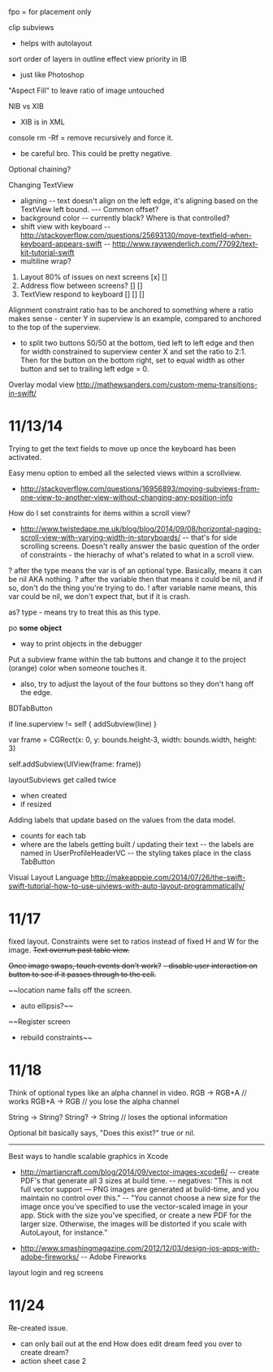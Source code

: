 fpo = for placement only

clip subviews
- helps with autolayout

sort order of layers in outline effect view priority in IB 
- just like Photoshop

"Aspect Fill" to leave ratio of image untouched

NIB vs XIB
- XIB is in XML

console rm -Rf = remove recursively and force it.
- be careful bro. This could be pretty negative.

Optional chaining?

Changing TextView
- aligning
-- text doesn't align on the left edge, it's aligning based on the TextView left bound.
--- Common offset?
- background color
-- currently black? Where is that controlled?
- shift view with keyboard
-- http://stackoverflow.com/questions/25693130/move-textfield-when-keyboard-appears-swift
-- http://www.raywenderlich.com/77092/text-kit-tutorial-swift
- multiline wrap?

1. Layout 80% of issues on next screens [x] []
2. Address flow between screens? [] []
3. TextView respond to keyboard [] [] []

Alignment constraint ratio has to be anchored to something where a ratio makes sense - center Y in superview is an example, compared to anchored to the top of the superview.
- to split two buttons 50/50 at the bottom, tied left to left edge and then for width constrained to superview center X and set the ratio to 2:1. Then for the button on the bottom right, set to equal width as other button and set to trailing left edge = 0.

Overlay modal view
http://mathewsanders.com/custom-menu-transitions-in-swift/

# 11/13/14
Trying to get the text fields to move up once the keyboard has been activated.

Easy menu option to embed all the selected views within a scrollview.
- http://stackoverflow.com/questions/16956893/moving-subviews-from-one-view-to-another-view-without-changing-any-position-info

How do I set constraints for items within a scroll view?
- http://www.twistedape.me.uk/blog/blog/2014/09/08/horizontal-paging-scroll-view-with-varying-width-in-storyboards/
-- that's for side scrolling screens. Doesn't really answer the basic question of the order of constraints - the hierachy of what's related to what in a scroll view.

? after the type means the var is of an optional type. Basically, means it can be nil AKA nothing.
? after the variable then that means it could be nil, and if so, don't do the thing you're trying to do.
! after variable name means, this var could be nil, we don't expect that, but if it is crash.

as? type  - means try to treat this as this type. 

po __some object__
- way to print objects in the debugger

Put a subview frame within the tab buttons and change it to the project (orange) color when someone touches it.
- also, try to adjust the layout of the four buttons so they don't hang off the edge.

BDTabButton

if line.superview != self {
	addSubview(line)
}

var frame = CGRect(x: 0, y: bounds.height-3, width: bounds.width, height: 3)

self.addSubview(UIView(frame: frame))

layoutSubviews get called twice 
- when created
- if resized

Adding labels that update based on the values from the data model.
- counts for each tab
- where are the labels getting built / updating their text
-- the labels are named in UserProfileHeaderVC
-- the styling takes place in the class TabButton

Visual Layout Language
http://makeapppie.com/2014/07/26/the-swift-swift-tutorial-how-to-use-uiviews-with-auto-layout-programmatically/

# 11/17

fixed layout. Constraints were set to ratios instead of fixed H and W for the image.
~~Text overrun past table view.~~

~~Once image swaps, touch events don't work?~~
~~- disable user interaction on button to see if it passes through to the cell.~~

~~location name falls off the screen. 
- auto ellipsis?~~

~~Register screen
- rebuild constraints~~

# 11/18

Think of optional types like an alpha channel in video. 
RGB -> RGB+A // works
RGB+A -> RGB // you lose the alpha channel

String -> String?
String? -> String // loses the optional information 

Optional bit basically says, "Does this exist?" true or nil.

---
Best ways to handle scalable graphics in Xcode
- http://martiancraft.com/blog/2014/09/vector-images-xcode6/
-- create PDF's that generate all 3 sizes at build time.
-- negatives: "This is not full vector support — PNG images are generated at build-time, and you maintain no control over this."
-- "You cannot choose a new size for the image once you’ve specified to use the vector-scaled image in your app. Stick with the size you’ve specified, or create a new PDF for the larger size. Otherwise, the images will be distorted if you scale with AutoLayout, for instance."

- http://www.smashingmagazine.com/2012/12/03/design-ios-apps-with-adobe-fireworks/
-- Adobe Fireworks

layout login and reg screens

# 11/24
Re-created issue. 
- can only bail out at the end
How does edit dream feed you over to create dream?
- action sheet case 2